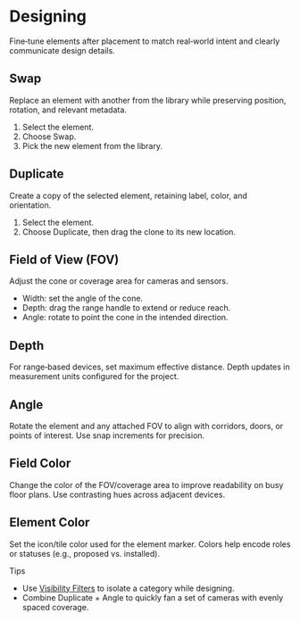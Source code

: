 # Designing

Fine‑tune elements after placement to match real‑world intent and clearly communicate design details.

## Swap
Replace an element with another from the library while preserving position, rotation, and relevant metadata.
1. Select the element.
2. Choose Swap.
3. Pick the new element from the library.

## Duplicate
Create a copy of the selected element, retaining label, color, and orientation.
1. Select the element.
2. Choose Duplicate, then drag the clone to its new location.

## Field of View (FOV)
Adjust the cone or coverage area for cameras and sensors.
- Width: set the angle of the cone.
- Depth: drag the range handle to extend or reduce reach.
- Angle: rotate to point the cone in the intended direction.

## Depth
For range‑based devices, set maximum effective distance. Depth updates in measurement units configured for the project.

## Angle
Rotate the element and any attached FOV to align with corridors, doors, or points of interest. Use snap increments for precision.

## Field Color
Change the color of the FOV/coverage area to improve readability on busy floor plans. Use contrasting hues across adjacent devices.

## Element Color
Set the icon/tile color used for the element marker. Colors help encode roles or statuses (e.g., proposed vs. installed).

Tips
- Use [Visibility Filters](visibility-filters.md) to isolate a category while designing.
- Combine Duplicate + Angle to quickly fan a set of cameras with evenly spaced coverage.
